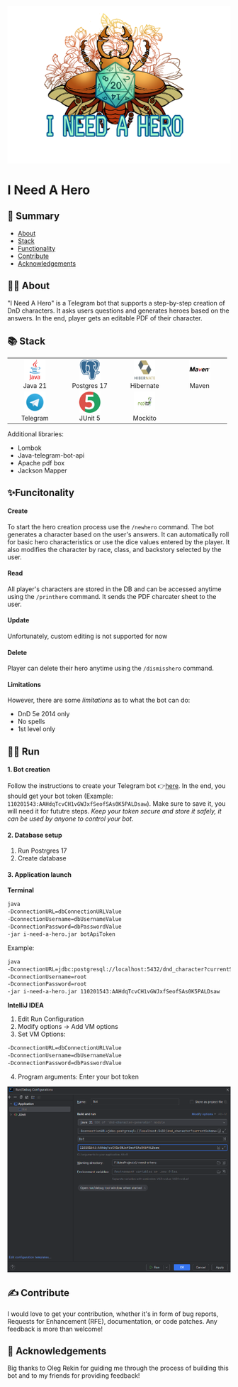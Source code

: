 <p align="center">
    <img src="readmemedia/iNeedAHeroLogo.png" width="700" alt="I need a hero logo">
</p>

# I Need A Hero

## 📜 Summary
- [About](#-about)
- [Stack](#-stack)
- [Functionality](#-functionality)
- [Contribute](#-contribute)
- [Acknowledgements](#-acknowledgements)

## 🧙‍♀️ About
"I Need A Hero" is a Telegram bot that supports a step-by-step creation of DnD characters. It asks users questions and generates heroes based on the answers. In the end, player gets an editable PDF of their character. 

## 📚 Stack
<div align="center">
  <table>
    <tr>
      <!-- Первая строка -->
      <td align="center" width="110">
        <a href="https://www.java.com" target="_blank">
          <img src="readmemedia/java-original-wordmark.svg" width="48" height="48" alt="Java" />
        </a>
        <br>Java 21
      <td align="center" width="110">
        <a href="https://www.postgresql.org/" target="_blank">
          <img src="readmemedia/postgresql-plain.svg" width="48" height="48" alt="Postgres 17" />
        </a>
        <br>Postgres 17
      </td>
      </td>
      <td align="center" width="110">
        <a href="https://hibernate.org/" target="_blank">
          <img src="readmemedia/hibernate-original-wordmark.svg" width="48" height="48" alt="Hibernate" />
        </a>
        <br>Hibernate
      </td>
      <td align="center" width="110">
        <a href="https://maven.apache.org/" target="_blank">
          <img src="readmemedia/maven-original-wordmark.svg" width="48" height="48" alt="Maven" />
        </a>
        <br>Maven
      </td>
    </tr>
    <tr>
      <!-- Вторая строка -->
      <td align="center" width="110">
        <a href="https://web.telegram.org/" target="_blank">
          <img src="readmemedia/Telegram.svg" width="48" height="48" alt="Telegram" />
        </a>
        <br>Telegram
      </td>
          <td align="center" width="110">
        <a href="https://junit.org/junit5/" target="_blank">
          <img src="readmemedia/junit-original.svg" width="48" height="48" alt="JUnit 5" />
        </a>
        <br>JUnit 5
      </td>
      <td align="center" width="110">
        <a href="https://site.mockito.org/" target="_blank">
          <img src="readmemedia/mockito.png" width="48" height="48" alt="Mockito" />
        </a>
        <br>Mockito
      </td>
    </tr>
  </table>
</div>

Additional libraries:
- Lombok
- Java-telegram-bot-api
- Apache pdf box
- Jackson Mapper

## ✨Funcitonality

#### Create
To start the hero creation process use the `/newhero` command. The bot generates a character based on the user's answers. It can automatically roll for basic hero characteristics or use the dice values entered by the player. It also modifies the character by race, class, and backstory selected by the user.

#### Read
All player's characters are stored in the DB and can be accessed anytime using the `/printhero` command. It sends the PDF charcater sheet to the user.

#### Update
Unfortunately, custom editing is not supported for now

#### Delete
Player can delete their hero anytime using the `/dismisshero` command.

#### Limitations
However, there are some *limitations* as to what the bot can do:

- DnD 5e 2014 only
- No spells 
- 1st level only

## 🏃‍♀️ Run

#### 1. Bot creation
Follow the instructions to create your Telegram bot 👉[here](https://core.telegram.org/bots/features#creating-a-new-bot). In the end, you should get your bot token (Example: `110201543:AAHdqTcvCH1vGWJxfSeofSAs0K5PALDsaw`). Make sure to save it, you will need it for fututre steps. *Keep your token secure and store it safely, it can be used by anyone to control your bot*.

#### 2. Database setup
1. Run Postrgres 17
2. Create database

#### 3. Application launch
**Terminal**
```bash
java 
-DconnectionURL=dbConnectionURLValue
-DconnectionUsername=dbUsernameValue
-DconnectionPassword=dbPasswordValue
-jar i-need-a-hero.jar botApiToken
```
Example:

```bash
java 
-DconnectionURL=jdbc:postgresql://localhost:5432/dnd_character?currentSchema=public
-DconnectionUsername=root
-DconnectionPassword=root
-jar i-need-a-hero.jar 110201543:AAHdqTcvCH1vGWJxfSeofSAs0K5PALDsaw
```

**IntelliJ IDEA**
1. Edit Run Configuration
2. Modify options -> Add VM options
3. Set VM Options:
```bash
-DconnectionURL=dbConnectionURLValue
-DconnectionUsername=dbUsernameValue
-DconnectionPassword=dbPasswordValue
```
4. Program arguments: Enter your bot token

<img src="readmemedia/IntelliJConfiguration.PNG" width="600" alt="IntelliJ Setup">

## ✍️ Contribute
I would love to get your contribution, whether it's in form of bug reports, Requests for Enhancement (RFE), documentation, or code patches. Any feedback is more than welcome!

## 🧙 Acknowledgements
Big thanks to Oleg Rekin for guiding me through the process of building this bot and to my friends for providing feedback!
